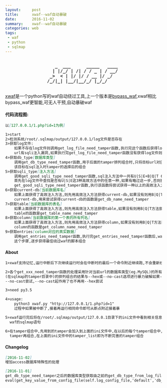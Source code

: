 ```yaml
---
layout:     post
title:      xwaf--waf自动暴破
date:       2016-11-02
summary:    xwaf--waf自动暴破
categories: web
tags:
 - waf
 - python
 - sqlmap
---
```


<pre>
<strong>
				   _  ___      _____   ____
				  | |/_/ | /| / / _ | / __/
				 _>  < | |/ |/ / __ |/ _/  
				/_/|_| |__/|__/_/ |_/_/ 
</strong>
</pre>


<a href="https://github.com/3xp10it/bypass_waf/blob/master/xwaf.py">xwaf</a>是一个python写的waf自动绕过工具,上一个版本是<a href="https://github.com/3xp10it/bypass_waf/blob/master/bypass_waf.py">bypass_waf</a>,xwaf相比bypass_waf更智能,可无人干预,自动暴破waf

#### 代码流程图:

```markdown
以[127.0.0.1/1.php?id=1为例]

1>start
2>检测系统/root/.sqlmap/output/127.0.0.1/log文件是否存在
3>获取log文件:
	如果不存在log文件则调用get_log_file_need_tamper函数,执行完这个函数后获得log文件,也即成功检测出目标
	url有sqli注入漏洞,如果执行完get_log_file_need_tamper函数没有获得log文件则认为该url没有sqli漏洞
4>获取db_type[数据库类型]
	调用get_db_type_need_tamper函数,用于后面的tamper排列组合时,只将目标url对应的数据库类型的tamper用于
	该目标在sql注入时tamper的选择后的组合
5>获取sqli_type[注入方法]
	调用get_good_sqli_type_need_tamper函数,sql注入方法中一共有U|S|E+B|Q|T 6种注入方法,后3种查询效率低,
	首先在log文件中查找是否有U|S|E这3种高效方法中的任意一种,如果有略过这一步,否则执行
	get_good_sqli_type_need_tamper函数,执行该函数将尝试获得一种以上的高效注入方法
6>获取current-db[当前数据库名]
	如果上面获得了高效注入方法,则先用高效注入方法获得current-db,如果没有则用B|Q|T方法尝试获得
	current-db,用来尝试获得current-db的函数是get_db_name_need_tamper
7>获取table[当前数据库的表名]
	如果上面获得了高效注入方法,则先用高效注入方法获得table,如果没有则用B|Q|T方法尝试获得table,尝试获得
	table的函数是get_table_name_need_tamper
8>获取column[当前数据库的第一个表的所有列名]
	如果上面获得了高效注入方法,则先用高效注入方法获得column,如果没有则用B|Q|T方法获得column,尝试获得
	column的函数是get_column_name_need_tamper
9>获取entries[column对应的真实数据]
	调用get_entries_need_tamper函数,执行完get_entries_need_tamper函数后,waf成功绕过,从上面的步骤一直到
	这个步骤,逐步获得最佳绕过waf的脚本组合
```

#### About

```markdown
1>xwaf支持记忆,运行中断后下次继续运行时会在中断时的最后一个命令附近继续跑,不会重新经历上面的所有函数的处理

2>各个get_xxx_need_tamper函数的处理采用针对当前url的数据库类型(eg.MySQL)的所有过waf的脚本
(在sqlmap的tamper目录中)的排列组合的结果与--hex或--no-cast选项进行暴力破解如果--hex起作用了则不再使用
--no-cast尝试,--no-cast起作用了也不再用--hex尝试

3>need py3.5

4>usage:
	python3 xwaf.py "http://127.0.0.1/1.php?id=1"
	过程中如果被中断了,接着再运行相同命令即可从断点附近接着暴

5>xwaf运行完后将在/root/.sqlmap/output/127.0.0.1目录下的ini文件中看到相关信息,bypassed_command是成功暴破
  waf的sqlmap语句

6>在tamper组合中,先用到的tamper会加入到上面的ini文件中,在以后的每个tamper组合中,综合已经得到的有用的
  tamper再组合,在上面的ini文件中的tamper_list即为不断完善的tamper组合
```

#### Changelog

```markdown
[2016-11-02]
增加access数据库特殊性的处理

[2016-11-01]  
get_db_type_need_tamper之后的数据库类型获取由之前的get_db_type_from_log_file改成
eval(get_key_value_from_config_file(self.log_config_file,'default','db_type'))
```

